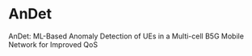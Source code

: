 # AnDet
AnDet: ML-Based Anomaly Detection of UEs in a Multi-cell B5G Mobile Network for Improved QoS
